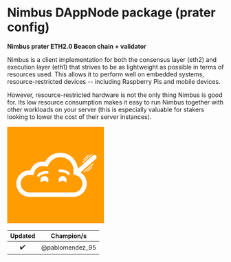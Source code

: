 # Nimbus DAppNode package (prater config)

**Nimbus prater ETH2.0 Beacon chain + validator**

Nimbus is a client implementation for both the consensus layer (eth2) and execution layer (eth1) that strives to be as lightweight as possible in terms of resources used. This allows it to perform well on embedded systems, resource-restricted devices -- including Raspberry Pis and mobile devices.

However, resource-restricted hardware is not the only thing Nimbus is good for. Its low resource consumption makes it easy to run Nimbus together with other workloads on your server (this is especially valuable for stakers looking to lower the cost of their server instances).

![avatar](nimbus-avatar.png)

|      Updated       |   Champion/s    |
| :----------------: | :-------------: |
| :heavy_check_mark: | @pablomendez_95 |
